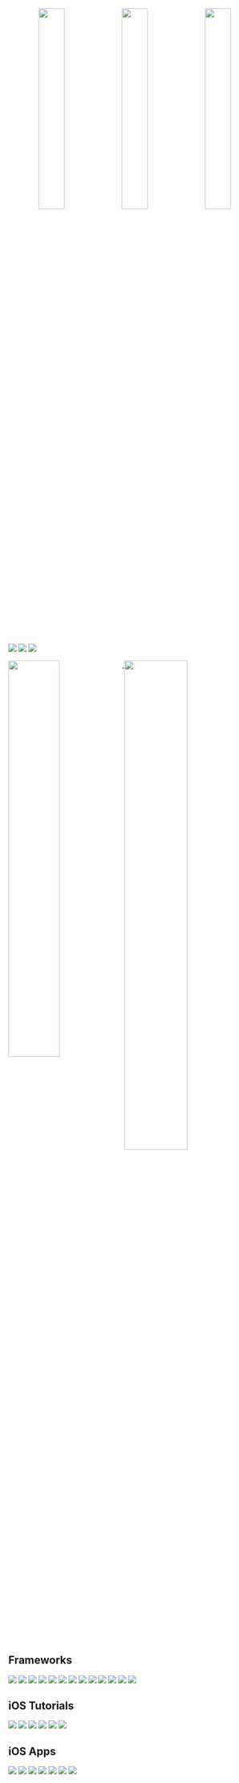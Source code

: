 <h2 align="center"> 
    <img src="https://media.giphy.com/media/xULW8l2gXuRPmsQe8U/giphy.gif" 
width="32%" > 
    <img src="https://media.giphy.com/media/xULW8l2gXuRPmsQe8U/giphy.gif" 
width="32%" > 
    <img src="https://media.giphy.com/media/xULW8l2gXuRPmsQe8U/giphy.gif" 
width="32%" > 
</h2>

![](https://media.giphy.com/media/xULW8l2gXuRPmsQe8U/giphy.gif) 
![](https://media.giphy.com/media/xULW8l2gXuRPmsQe8U/giphy.gif) 
![](https://media.giphy.com/media/xULW8l2gXuRPmsQe8U/giphy.gif)

<a href="https://github.com/VladimirFibe">
    <img 
         align="top" 
         width="45%" 
         src="https://github-readme-stats.vercel.app/api?username=VladimirFibe&count_private=true&show_icons=true&include_all_commits=true&hide=contribs&custom_title=Stats&line_height=36&theme=onedark&hide_border=true"   
         />
<a href="https://github.com/VladimirFibe">  
    <img 
         width="50%" 
         align="top" 
         src="https://github-readme-streak-stats.herokuapp.com/?user=VladimirFibe&theme=onedark&hide_border=true" 
         />
</a>

## Frameworks  
![](Assets/cocoatouch.png)
![](Assets/swiftui.png)
![](Assets/coredata.png)
![](Assets/coreanimation.png)
![](Assets/avfoundation.png)
![](Assets/spritekit.png)
![](Assets/scenekit.png)
![](Assets/gameplaykit.png)
![](Assets/widgetkit.png)
![](Assets/coreaudio.png)
![](Assets/cloudkit.png)
![](Assets/sirikit.png)
![](Assets/firebase.png)

## iOS Tutorials
[![](apps/TicTacToe.png)](https://github.com/VladimirFibe/TicTacToe)
[![](apps/Workouts.png)](https://github.com/VladimirFibe/Workouts)
[![](apps/Hike.png)](https://github.com/VladimirFibe/Hike)
[![](apps/Weather.png)](https://github.com/VladimirFibe/Weather)
[![](apps/Netflix.png)](https://github.com/VladimirFibe/Netflix)
[![](apps/MakeItSo.png)](https://github.com/VladimirFibe/MakeItSo)

## iOS Apps
[![](apps/Xylophone.png)](https://github.com/VladimirFibe/Xylophone)
[![](apps/Calculator.png)](https://github.com/VladimirFibe/Calculator)
[![](apps/Alias.png)](https://github.com/VladimirFibe/Alias)
[![](apps/Set.png)](https://github.com/VladimirFibe/Set)
[![](apps/iLines.png)](https://github.com/VladimirFibe/iLines)
[![](apps/CookBook.png)](https://github.com/VladimirFibe/CookBook)
[![](apps/MovieApp.png)](https://github.com/VladimirFibe/MovieApp)
